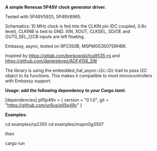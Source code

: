 **A simple Renesas 5P49V clock generator driver.**

Tested with 5P49V5925, 5P49V6965.

Schematics: 10 MHz clock is fed into the CLKIN pin (DC coupled, 0.9v level), CLKINB is tied to GND. XIN, XOUT, CLKSEL, SD/OE and OUT0_SEL_I2CB inputs are left floating. 

Embassy, async, tested on RP2350B, MSPM0G3507SRHBR.

Inspired by https://gitlab.com/berkowski/tca9535-rs and https://github.com/daniestevez/ADF4158_SW

The library is using the embedded_hal_async::i2c::I2c trait to pass I2C object to its functions. This makes it compatible to most microcontrollers with Embassy support.

**Usage: add the following dependency to your Cargo.toml:**

[dependencies]
pll5p49v = { version = "0.1.0", git = "https://github.com/ur8us/pll5p49v" }

**Examples:**

cd examples/rp2350
cd examples/mspm0g3507

then

cargo run



 
